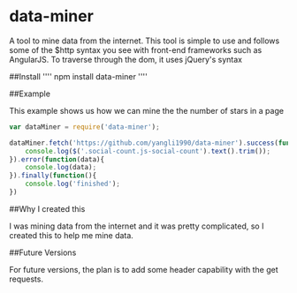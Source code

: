 # data-miner
A tool to mine data from the internet.
This tool is simple to use and follows some of the $http syntax you see with front-end frameworks such as AngularJS.
To traverse through the dom, it uses jQuery's syntax

##Install
''''
npm install data-miner
''''

##Example

This example shows us how we can mine the the number of stars in a page

````javascript
var dataMiner = require('data-miner');

dataMiner.fetch('https://github.com/yangli1990/data-miner').success(function($){
	console.log($('.social-count.js-social-count').text().trim());
}).error(function(data){
	console.log(data);
}).finally(function(){
	console.log('finished');
})

````

##Why I created this

I was mining data from the internet and it was pretty complicated, so I created this to help me mine data.

##Future Versions

For future versions, the plan is to add some header capability with the get requests.
